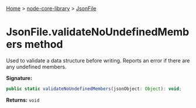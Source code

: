 <!-- docId=node-core-library.jsonfile.validatenoundefinedmembers -->

[Home](./index.md) &gt; [node-core-library](./node-core-library.md) &gt; [JsonFile](./node-core-library.jsonfile.md)

# JsonFile.validateNoUndefinedMembers method

Used to validate a data structure before writing. Reports an error if there are any undefined members.

**Signature:**
```javascript
public static validateNoUndefinedMembers(jsonObject: Object): void;
```
**Returns:** `void`

